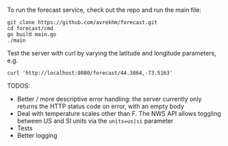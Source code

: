 To run the forecast service, check out the repo and run the main file:

```
git clone https://github.com/avrekhm/forecast.git
cd forecast/cmd
go build main.go
./main
```

Test the server with curl by varying the latitude and longitude parameters, e.g.

```
curl 'http://localhost:8080/forecast/44.3864,-73.5163'
```

TODOS:

* Better / more descriptive error handling: the server currently only returns the HTTP status code on error, with an empty body
* Deal with temperature scales other than F. The NWS API allows toggling between US and SI units via the `units=us|si` parameter
* Tests
* Better logging
